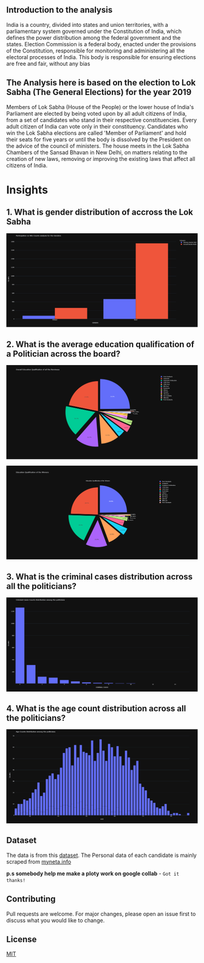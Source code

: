 ## Introduction to the analysis

India is a country, divided into states and union territories, with a parliamentary system governed under the Constitution of India, which defines the power distribution among the federal government and the states. Election Commission is a federal body, enacted under the provisions of the Constitution, responsible for monitoring and administering all the electoral processes of India. This body is responsible for ensuring elections are free and fair, without any bias

## The Analysis here is based on the election to Lok Sabha (The General Elections) for the year 2019
Members of Lok Sabha (House of the People) or the lower house of India's Parliament are elected by being voted upon by all adult citizens of India, from a set of candidates who stand in their respective constituencies. Every adult citizen of India can vote only in their constituency. Candidates who win the Lok Sabha elections are called 'Member of Parliament' and hold their seats for five years or until the body is dissolved by the President on the advice of the council of ministers. The house meets in the Lok Sabha Chambers of the Sansad Bhavan in New Delhi, on matters relating to the creation of new laws, removing or improving the existing laws that affect all citizens of India.


# Insights
## 1. What is gender distribution of accross the Lok Sabha
![data](https://raw.githubusercontent.com/Araon/Who-do-Indians-Vote/master/Images/newplot(1).png)

## 2. What is the average education qualification of a Politician across the board?
![data](https://raw.githubusercontent.com/Araon/Who-do-Indians-Vote/master/Images/newplot(2).png)

![data](https://raw.githubusercontent.com/Araon/Who-do-Indians-Vote/master/Images/newplot(3).png)

## 3. What is the criminal cases distribution across all the politicians?
![data](https://raw.githubusercontent.com/Araon/Who-do-Indians-Vote/master/Images/newplot.png)

## 4. What is the age count distribution across all the politicians?
![data](https://raw.githubusercontent.com/Araon/Who-do-Indians-Vote/master/Images/newplot(4).png)

## Dataset
The data is from this [dataset](https://www.kaggle.com/prakrutchauhan/indian-candidates-for-general-election-2019). The Personal data of each candidate is mainly scraped from [myneta.info](https://www.myneta.info)

**p.s somebody help me make a ploty work on google collab** - `Got it thanks!`

## Contributing
Pull requests are welcome. For major changes, please open an issue first to discuss what you would like to change.


## License
[MIT](https://choosealicense.com/licenses/mit/)
